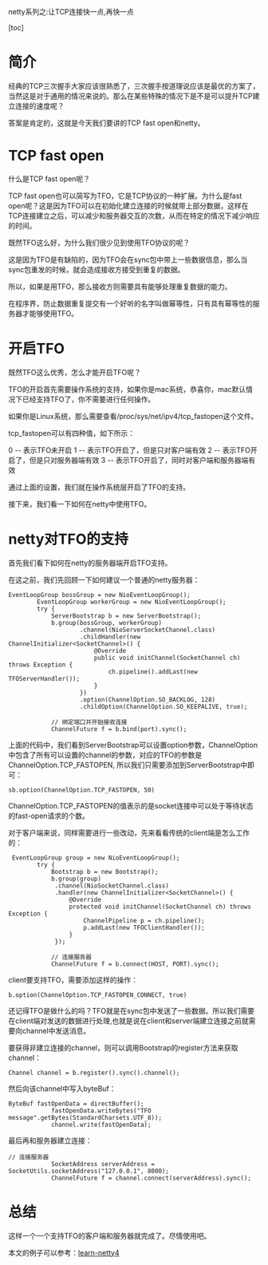 netty系列之:让TCP连接快一点,再快一点

[toc]

# 简介

经典的TCP三次握手大家应该很熟悉了，三次握手按道理说应该是最优的方案了，当然这是对于通用的情况来说的。那么在某些特殊的情况下是不是可以提升TCP建立连接的速度呢？

答案是肯定的，这就是今天我们要讲的TCP fast open和netty。

# TCP fast open

什么是TCP fast open呢？

TCP fast open也可以简写为TFO，它是TCP协议的一种扩展。为什么是fast open呢？这是因为TFO可以在初始化建立连接的时候就带上部分数据，这样在TCP连接建立之后，可以减少和服务器交互的次数，从而在特定的情况下减少响应的时间。

既然TFO这么好，为什么我们很少见到使用TFO协议的呢？

这是因为TFO是有缺陷的，因为TFO会在sync包中带上一些数据信息，那么当sync包重发的时候，就会造成接收方接受到重复的数据。

所以，如果是用TFO，那么接收方则需要具有能够处理重复数据的能力。

在程序界，防止数据重复提交有一个好听的名字叫做幂等性，只有具有幂等性的服务器才能够使用TFO。

# 开启TFO

既然TFO这么优秀，怎么才能开启TFO呢？

TFO的开启首先需要操作系统的支持，如果你是mac系统，恭喜你，mac默认情况下已经支持TFO了，你不需要进行任何操作。

如果你是Linux系统，那么需要查看/proc/sys/net/ipv4/tcp_fastopen这个文件。

tcp_fastopen可以有四种值，如下所示：

0 -- 表示TFO未开启
1 -- 表示TFO开启了，但是只对客户端有效
2 -- 表示TFO开启了，但是只对服务器端有效
3 -- 表示TFO开启了，同时对客户端和服务器端有效

通过上面的设置，我们就在操作系统层开启了TFO的支持。

接下来，我们看一下如何在netty中使用TFO。

# netty对TFO的支持

首先我们看下如何在netty的服务器端开启TFO支持。

在这之前，我们先回顾一下如何建议一个普通的netty服务器：

```
EventLoopGroup bossGroup = new NioEventLoopGroup();
        EventLoopGroup workerGroup = new NioEventLoopGroup();
        try {
            ServerBootstrap b = new ServerBootstrap();
            b.group(bossGroup, workerGroup)
                    .channel(NioServerSocketChannel.class)
                    .childHandler(new ChannelInitializer<SocketChannel>() {
                        @Override
                        public void initChannel(SocketChannel ch) throws Exception {
                            ch.pipeline().addLast(new TFOServerHandler());
                        }
                    })
                    .option(ChannelOption.SO_BACKLOG, 128)
                    .childOption(ChannelOption.SO_KEEPALIVE, true);

            // 绑定端口并开始接收连接
            ChannelFuture f = b.bind(port).sync();
```

上面的代码中，我们看到ServerBootstrap可以设置option参数，ChannelOption中包含了所有可以设置的channel的参数，对应的TFO的参数是ChannelOption.TCP_FASTOPEN, 所以我们只需要添加到ServerBootstrap中即可：

```
sb.option(ChannelOption.TCP_FASTOPEN, 50)
```

ChannelOption.TCP_FASTOPEN的值表示的是socket连接中可以处于等待状态的fast-open请求的个数。

对于客户端来说，同样需要进行一些改动，先来看看传统的client端是怎么工作的：

```
 EventLoopGroup group = new NioEventLoopGroup();
        try {
            Bootstrap b = new Bootstrap();
            b.group(group)
             .channel(NioSocketChannel.class)
             .handler(new ChannelInitializer<SocketChannel>() {
                 @Override
                 protected void initChannel(SocketChannel ch) throws Exception {
                     ChannelPipeline p = ch.pipeline();
                     p.addLast(new TFOClientHandler());
                 }
             });

            // 连接服务器
            ChannelFuture f = b.connect(HOST, PORT).sync();
```

client要支持TFO，需要添加这样的操作：

```
b.option(ChannelOption.TCP_FASTOPEN_CONNECT, true)
```

还记得TFO是做什么的吗？TFO就是在sync包中发送了一些数据。所以我们需要在client端对发送的数据进行处理,也就是说在client和server端建立连接之前就需要向channel中发送消息。

要获得非建立连接的channel，则可以调用Bootstrap的register方法来获取channel：

```
Channel channel = b.register().sync().channel();
```

然后向该channel中写入byteBuf：

```
ByteBuf fastOpenData = directBuffer();
            fastOpenData.writeBytes("TFO message".getBytes(StandardCharsets.UTF_8));
            channel.write(fastOpenData);
```

最后再和服务器建立连接：

```
// 连接服务器
            SocketAddress serverAddress =  SocketUtils.socketAddress("127.0.0.1", 8000);
            ChannelFuture f = channel.connect(serverAddress).sync();
```

# 总结

这样一个一个支持TFO的客户端和服务器就完成了。尽情使用吧。

本文的例子可以参考：[learn-netty4](https://github.com/ddean2009/learn-netty4)




